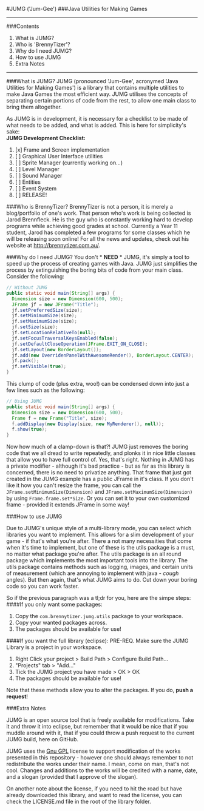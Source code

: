 #JUMG ('Jum-Gee')
###Java Utilities for Making Games
<hr>

###Contents
 1. What is JUMG?
 2. Who is 'BrennyTizer'?
 3. Why do I need JUMG?
 4. How to use JUMG
 5. Extra Notes
<hr>

###What is JUMG?
JUMG (pronounced 'Jum-Gee', acronymed 'Java Utilities for Making Games') is a library that contains multiple utilities to make Java Games the most efficient way. JUMG utilises the concepts of separating certain portions of code from the rest, to allow one main class to bring them altogether.

As JUMG is in development, it is necessary for a checklist to be made of what needs to be added, and what is added. This is here for simplicity's sake:
<br>**JUMG Development Checklist:**
 1. [x] Frame and Screen implementation
 2. [ ] Graphical User Interface utilities
 3. [ ] Sprite Manager (currently working on...)
 4. [ ] Level Manager
 5. [ ] Sound Manager
 6. [ ] Entities
 7. [ ] Event System
 8. [ ] RELEASE!

###Who is BrennyTizer?
BrennyTizer is not a person, it is merely a blog/portfolio of one's work. That person who's work is being collected is Jarod Brennfleck. He is the guy who is constantly working hard to develop programs while achieving good grades at school. Currently a Year 11 student, Jarod has completed a few programs for some classes which he will be releasing soon online! For all the news and updates, check out his website at http://brennytizer.com.au/.

###Why do I need JUMG?
You don't * **NEED** * JUMG, it's simply a tool to speed up the process of creating games with Java. JUMG just simplifies the process by extinguishing the boring bits of code from your main class. Consider the following:

```java
// Without JUMG
public static void main(String[] args) {
  Dimension size = new Dimension(600, 500);
  JFrame jf = new JFrame("Title");
  jf.setPreferredSize(size);
  jf.setMinimumSize(size);
  jf.setMaximumSize(size);
  jf.setSize(size);
  jf.setLocationRelativeTo(null);
  jf.setFocusTraversalKeysEnabled(false);
  jf.setDefaultCloseOperation(JFrame.EXIT_ON_CLOSE);
  jf.setLayout(new BorderLayout());
  jf.add(new OverridenPanelWithAwesomeRender(), BorderLayout.CENTER);
  jf.pack();
  jf.setVisible(true);
}
```
This clump of code (plus extra, woo!) can be condensed down into just a few lines such as the following:
```java
// Using JUMG
public static void main(String[] args) {
  Dimension size = new Dimension(600, 500);
  Frame f = new Frame("Title", size);
  f.addDisplay(new Display(size, new MyRenderer(), null));
  f.show(true);
}
```
Now how much of a clamp-down is that?! JUMG just removes the boring code that we all dread to write repeatedly, and plonks it in nice little classes that allow you to have full control of. Yes, that's right. Nothing in JUMG has a private modifier - although it's bad practice - but as far as this library is concerned, there is no need to privatize anything. That frame that just got created in the JUMG example has a public JFrame in it's class. If you don't like it how you can't resize the frame, you can call the `JFrame.setMinimumSize(Dimension)` and `JFrame.setMaximumSize(Dimension)` by using `Frame.frame.set*Size`. Or you can set it to your own customized frame - provided it extends JFrame in some way!

###How to use JUMG

Due to JUMG's unique style of a multi-library mode, you can select which libraries you want to implement. This allows for a slim development of your game - if that's what you're after. There a not many necessities that come when it's time to implement, but one of these is the utils package is a must, no matter what package you're after. The utils package is an all round package which implements the most important tools into the library. The utils package contains methods such as logging, images, and certain units of measurement (which are annoying to implement with java - *cough* angles). But then again, that's what JUMG aims to do. Cut down your boring code so you can work faster.

So if the previous paragraph was a tl;dr for you, here are the simpe steps:
####If you only want some packages:
 1. Copy the `com.brennytizer.jumg.utils` package to your workspace.
 2. Copy your wanted packages across.
 3. The packages should be available for use!

####If you want the full library (eclipse):
 PRE-REQ. Make sure the JUMG Library is a project in your workspace.
 1. Right Click your project > Build Path > Configure Build Path...
 2. "Projects" tab > "Add..."
 3. Tick the JUMG project you have made > OK > OK
 4. The packages should be available for use!

Note that these methods allow you to alter the packages. If you do, **push a request**!

###Extra Notes

JUMG is an open source tool that is freely available for modifications. Take it and throw it into eclipse, but remember that it would be nice that if you muddle around with it, that if you could throw a push request to the current JUMG build, here on GitHub.

JUMG uses the [Gnu GPL](http://www.gnu.org/licenses/gpl-3.0.txt) license to support modification of the works presented in this repository - however one should always remember to not redistribute the works under their name. I mean, come on man, that's not cool. Changes and additions to the works will be credited with a name, date, and a slogan (provided that I approve of the slogan).

On another note about the license, if you need to hit the road but have already downloaded this library, and want to read the license, you can check the LICENSE.md file in the root of the library folder.
